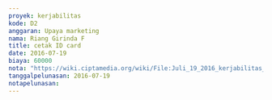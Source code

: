 ```yaml
---
proyek: kerjabilitas
kode: D2
anggaran: Upaya marketing
nama: Riang Girinda F
title: cetak ID card
date: 2016-07-19
biaya: 60000
nota: "https://wiki.ciptamedia.org/wiki/File:Juli_19_2016_kerjabilitas_D2_cetak_kartu_nama_staf_baru_ginda.jpg"
tanggalpelunasan: 2016-07-19
notapelunasan:
---
```


